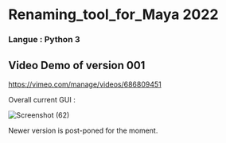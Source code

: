 # Renaming_tool_for_Maya 2022

### Langue : Python 3

## Video Demo of version 001

https://vimeo.com/manage/videos/686809451

Overall current GUI : 

![Screenshot (62)](https://user-images.githubusercontent.com/52043791/182645147-873870fe-a402-43f2-b1b9-49d6fa909183.png)


Newer version is post-poned for the moment. 
